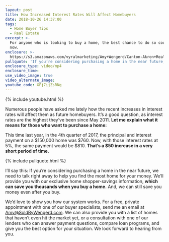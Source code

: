 ```yaml
---
layout: post
title: How Increased Interest Rates Will Affect Homebuyers
date: 2018-10-26 14:37:00
tags:
  - Home Buyer Tips
  - Real Estate
excerpt: >-
  For anyone who is looking to buy a home, the best chance to do so could be
  now.
enclosure: >-
  https://s3.amazonaws.com/vyralmarketing/Amy+Wengerd/Canton-Akron+Real+Estate+Agent-+How+Will+the+Increase+in+Interest+Rates+Affect+Homebuyers%253F.mp4
pullquote: 'If you’re considering purchasing a home in the near future, we need to talk.'
enclosure_type: video/mp4
enclosure_time:
use_video_image: true
video_alternate_image:
youtube_code: GFj7ijZsRNg
---
```


{% include youtube.html %}

Numerous people have asked me lately how the recent increases in interest rates will affect them as future homebuyers. It’s a good question, as interest rates are the highest they’ve been since May 2011. **Let me explain what it means for those who want to purchase a home:**

This time last year, in the 4th quarter of 2017, the principal and interest payment on a $150,000 home was $760. Now, with those interest rates at 5%, the same payment would be $810. **That’s a $50 increase in a very short period of time.**

{% include pullquote.html %}

I’ll say this: If you’re considering purchasing a home in the near future, we need to talk right away to help you find the most home for your money. We’ll provide you with our exclusive home shopper-savings information, **which can save you thousands when you buy a home.** And, we can still save you money even after you buy.

We’d love to show you how our system works. For a free, private appointment with one of our buyer specialists, send me an email at [Amy@SoldByWengerd.com](Amy@SoldByWengerd.com). We can also provide you with a list of homes that haven’t even hit the market yet, or a consultation with one of our lenders who can answer payment questions, compare loan programs, and give you the best option for your situation. We look forward to hearing from you.

